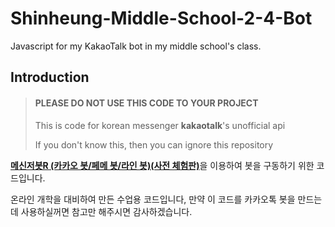 # Shinheung-Middle-School-2-4-Bot
Javascript for my KakaoTalk bot in my middle school's class.
## Introduction
> #### PLEASE DO NOT USE THIS CODE TO YOUR PROJECT
>
> This is code for korean messenger **kakaotalk**'s unofficial api
>
> If you don't know this, then you can ignore this repository

[**메신저봇R (카카오 봇/페메 봇/라인 봇)(사전 체험판)**](https://play.google.com/store/apps/details?id=com.xfl.msgbot "**메신저봇R (카카오 봇/페메 봇/라인 봇)(사전 체험판)**")을 이용하여 봇을 구동하기 위한 코드입니다.

온라인 개학을 대비하여 만든 수업용 코드입니다, 만약 이 코드를 카카오톡 봇을 만드는데 사용하실꺼면 참고만 해주시면 감사하겠습니다.
